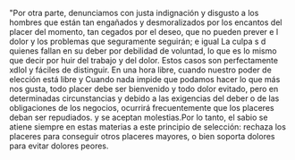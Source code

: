 "Por otra parte, denunciamos con justa indignación y disgusto a los 
hombres que están tan engañados y desmoralizados por los encantos del 
placer del momento, tan cegados por el deseo, que no pueden prever e
l dolor y los problemas que seguramente seguirán; e igual La culpa s d
 quienes fallan en su deber por debilidad de voluntad, lo que es lo 
 mismo que decir por huir del trabajo y del dolor. Estos casos son 
 perfectamente xdlol y fáciles de distinguir. En una hora libre, 
 cuando nuestro poder de elección está libre y Cuando nada impide que 
 podamos hacer lo que más nos gusta, todo placer debe ser bienvenido y
 todo dolor evitado, pero en determinadas circunstancias y debido a las 
 exigencias del deber o de las obligaciones de los negocios, ocurrirá 
 frecuentemente que los placeres deban ser repudiados. y se aceptan 
 molestias.Por lo tanto, el sabio se atiene siempre en estas materias a
  este principio de selección: rechaza los placeres para conseguir 
  otros placeres mayores, o bien soporta dolores para evitar dolores 
  peores.